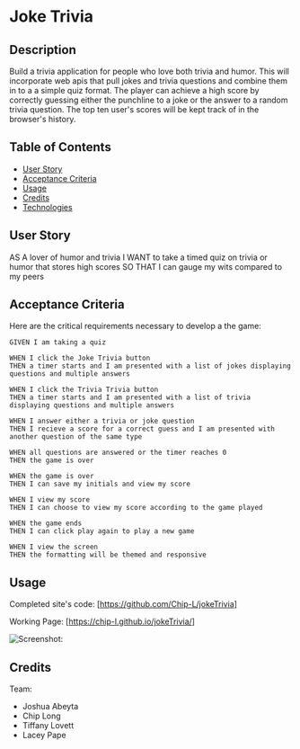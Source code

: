 # Joke Trivia

## Description

Build a trivia application for people who love both trivia and humor. This will incorporate web apis that pull jokes and trivia questions and combine them in to a a simple quiz format. The player can achieve a high score by correctly guessing either the punchline to a joke or the answer to a random trivia question. The top ten user's scores will be kept track of in the browser's history.

## Table of Contents

- [User Story](#user-story)
- [Acceptance Criteria](#acceptance-criteria)
- [Usage](#usage)
- [Credits](#credits)
- [Technologies](#technologies)

## User Story

AS A lover of humor and trivia
I WANT to take a timed quiz on trivia or humor that stores high scores
SO THAT I can gauge my wits compared to my peers

## Acceptance Criteria

Here are the critical requirements necessary to develop a the game:

```
GIVEN I am taking a quiz

WHEN I click the Joke Trivia button
THEN a timer starts and I am presented with a list of jokes displaying questions and multiple answers

WHEN I click the Trivia Trivia button
THEN a timer starts and I am presented with a list of trivia displaying questions and multiple answers

WHEN I answer either a trivia or joke question
THEN I recieve a score for a correct guess and I am presented with another question of the same type

WHEN all questions are answered or the timer reaches 0
THEN the game is over

WHEN the game is over
THEN I can save my initials and view my score

WHEN I view my score
THEN I can choose to view my score according to the game played

WHEN the game ends
THEN I can click play again to play a new game

WHEN I view the screen
THEN the formatting will be themed and responsive

```

## Usage

Completed site's code: [https://github.com/Chip-L/jokeTrivia]

Working Page: [https://chip-l.github.io/jokeTrivia/]

![Screenshot: ](./assets/images/joke-trivia-demo.gif)

## Credits

Team:

- Joshua Abeyta
- Chip Long
- Tiffany Lovett
- Lacey Pape
